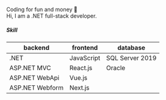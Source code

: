 Coding for fun and money 🚀     
Hi, I am a .NET full-stack developer.  

##### Skill
| backend | frontend | database |
|---|---|---|
| .NET | JavaScript | SQL Server 2019 
| ASP.NET MVC | React.js | Oracle
| ASP.NET WebApi | Vue.js | 
| ASP.NET Webform | Next.js | 
<!--
**s780609/s780609** is a ✨ _special_ ✨ repository because its `README.md` (this file) appears on your GitHub profile.

Here are some ideas to get you started:

- 🔭 I’m currently working on ...
- 🌱 I’m currently learning ...
- 👯 I’m looking to collaborate on ...
- 🤔 I’m looking for help with ...
- 💬 Ask me about ...
- 📫 How to reach me: ...
- 😄 Pronouns: ...
- ⚡ Fun fact: ...
-->
